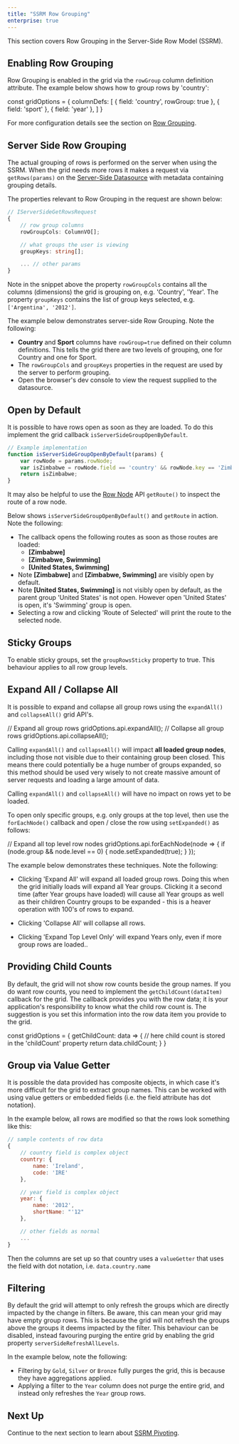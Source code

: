 ```yaml
---
title: "SSRM Row Grouping"
enterprise: true
---
```


This section covers Row Grouping in the Server-Side Row Model (SSRM).

## Enabling Row Grouping

Row Grouping is enabled in the grid via the `rowGroup` column definition attribute.
The example below shows how to group rows by 'country':

<snippet>
const gridOptions = {
    columnDefs: [
        { field: 'country', rowGroup: true },
        { field: 'sport' },
        { field: 'year' },
    ]
}
</snippet>

For more configuration details see the section on [Row Grouping](/grouping/).

## Server Side Row Grouping

The actual grouping of rows is performed on the server when using the SSRM. When the grid needs more rows it makes a 
request via `getRows(params)` on the [Server-Side Datasource](/server-side-model-datasource) with metadata containing 
grouping details.

The properties relevant to Row Grouping in the request are shown below:

```ts
// IServerSideGetRowsRequest
{
    // row group columns
    rowGroupCols: ColumnVO[];

    // what groups the user is viewing
    groupKeys: string[];

    ... // other params
}
```

Note in the snippet above the property `rowGroupCols` contains all the columns (dimensions) the grid is
grouping on, e.g. 'Country', 'Year'. The property `groupKeys` contains the list of group keys selected,
e.g. `['Argentina', '2012']`.

The example below demonstrates server-side Row Grouping. Note the following:

- <b>Country</b> and <b>Sport</b> columns have `rowGroup=true` defined on their column definitions. This tells the grid there are two levels of grouping, one for Country and one for Sport.
- The `rowGroupCols` and `groupKeys` properties in the request are used by the server to perform grouping.
- Open the browser's dev console to view the request supplied to the datasource.

<grid-example title='Row Grouping' name='row-grouping' type='generated' options='{ "enterprise": true, "exampleHeight": 590, "extras": ["alasql"], "modules": ["serverside", "rowgrouping"] }'></grid-example>

## Open by Default

It is possible to have rows open as soon as they are loaded. To do this implement the grid callback `isServerSideGroupOpenByDefault`.

<api-documentation source='grid-options/properties.json' section='serverSideRowModel' names='["isServerSideGroupOpenByDefault"]' ></api-documentation>

```js
// Example implementation
function isServerSideGroupOpenByDefault(params) {
    var rowNode = params.rowNode;
    var isZimbabwe = rowNode.field == 'country' && rowNode.key == 'Zimbabwe';
    return isZimbabwe;
}
```

It may also be helpful to use the [Row Node](/row-object/) API `getRoute()` to inspect the route of a row node.

<api-documentation source='row-object/resources/methods.json' section='rowNodeMethods' names='["getRoute"]' ></api-documentation>

Below shows `isServerSideGroupOpenByDefault()` and `getRoute` in action. Note the following:

- The callback opens the following routes as soon as those routes are loaded:
    - **[Zimbabwe]**
    - **[Zimbabwe, Swimming]**
    - **[United States, Swimming]**
- Note **[Zimbabwe]** and **[Zimbabwe, Swimming]** are visibly open by default.
- Note **[United States, Swimming]** is not visibly open by default, as the parent group 'United States' is not open. However open 'United States' is open, it's 'Swimming' group is open.
- Selecting a row and clicking 'Route of Selected' will print the route to the selected node.

<grid-example title='Open by Default' name='open-by-default' type='generated' options='{ "enterprise": true, "extras": ["alasql"], "modules": ["serverside"] }'></grid-example>

## Sticky Groups

To enable sticky groups, set the `groupRowsSticky` property to true. This behaviour applies to all row group levels.

<grid-example title='Sticky Groups' name='sticky-groups' type='generated' options='{ "enterprise": true, "extras": ["alasql"], "modules": ["serverside"] }'></grid-example>

## Expand All / Collapse All

It is possible to expand and collapse all group rows using the `expandAll()` and `collapseAll()` grid API's.

<snippet>
// Expand all group rows
gridOptions.api.expandAll();
// Collapse all group rows
gridOptions.api.collapseAll();
</snippet>

Calling `expandAll()` and `collapseAll()` will impact **all loaded group nodes**, including those not visible due to their containing group been closed. This means there could potentially be a huge number of groups expanded, so this method should be used very wisely to not create massive amount of server requests and loading a large amount of data.

Calling `expandAll()` and `collapseAll()` will have no impact on rows yet to be loaded.

To open only specific groups, e.g. only groups at the top level, then use the `forEachNode()` callback and open / close the row using `setExpanded()` as follows:

<snippet>
// Expand all top level row nodes
gridOptions.api.forEachNode(node => {
    if (node.group && node.level == 0) {
        node.setExpanded(true);
    }
});
</snippet>

The example below demonstrates these techniques. Note the following:

- Clicking 'Expand All' will expand all loaded group rows. Doing this when the grid initially loads will expand all Year groups. Clicking it a second time (after Year groups have loaded) will cause all Year groups as well as their children Country groups to be expanded - this is a heaver operation with 100's of rows to expand.

- Clicking 'Collapse All' will collapse all rows.
- Clicking 'Expand Top Level Only' will expand Years only, even if more group rows are loaded..

<grid-example title='Expand All' name='expand-all' type='generated' options='{ "enterprise": true, "extras": ["alasql"], "modules": ["serverside"] }'></grid-example>

## Providing Child Counts

By default, the grid will not show row counts beside the group names. If you do want row counts, you need to implement the `getChildCount(dataItem)` callback for the grid. The callback provides you with the row data; it is your application's responsibility to know what the child row count is. The suggestion is you set this information into the row data item you provide to the grid.

<api-documentation source='grid-options/properties.json' section='serverSideRowModel' names='["getChildCount"]' ></api-documentation>

<snippet>
const gridOptions = {
    getChildCount: data => {
        // here child count is stored in the 'childCount' property
        return data.childCount;
    }
}
</snippet>

<grid-example title='Child Counts' name='child-counts' type='generated' options='{ "enterprise": true, "exampleHeight": 590, "extras": ["alasql"], "modules": ["serverside"] }'></grid-example>


## Group via Value Getter

It is possible the data provided has composite objects, in which case it's more difficult for the grid to extract group names. This can be worked with using value getters or embedded fields (i.e. the field attribute has dot notation).

In the example below, all rows are modified so that the rows look something like this:

```js
// sample contents of row data
{
    // country field is complex object
    country: {
        name: 'Ireland',
        code: 'IRE'
    },

    // year field is complex object
    year: {
        name: '2012',
        shortName: "'12"
    },

    // other fields as normal
    ...
}
```

Then the columns are set up so that country uses a `valueGetter` that uses the field with dot notation, i.e. `data.country.name`

<grid-example title='Complex Objects' name='complex-objects' type='generated' options='{ "enterprise": true, "exampleHeight": 590, "extras": ["alasql"], "modules": ["serverside", "rowgrouping"] }'></grid-example>

## Filtering

By default the grid will attempt to only refresh the groups which are directly impacted by the change in filters. Be aware, this can mean your grid may have empty group rows. This is because the grid will not refresh the groups above the groups it deems impacted by the filter. This behaviour can be disabled, instead favouring purging the entire grid by enabling the grid property `serverSideRefreshAllLevels`.

In the example below, note the following:
- Filtering by `Gold`, `Silver` or `Bronze` fully purges the grid, this is because they have aggregations applied.
- Applying a filter to the `Year` column does not purge the entire grid, and instead only refreshes the `Year` group rows.

<grid-example title='Filtering' name='filtering' type='generated' options='{ "enterprise": true, "exampleHeight": 590, "extras": ["alasql"], "modules": ["serverside", "rowgrouping"] }'></grid-example>

## Next Up

Continue to the next section to learn about [SSRM Pivoting](/server-side-model-pivoting/).

